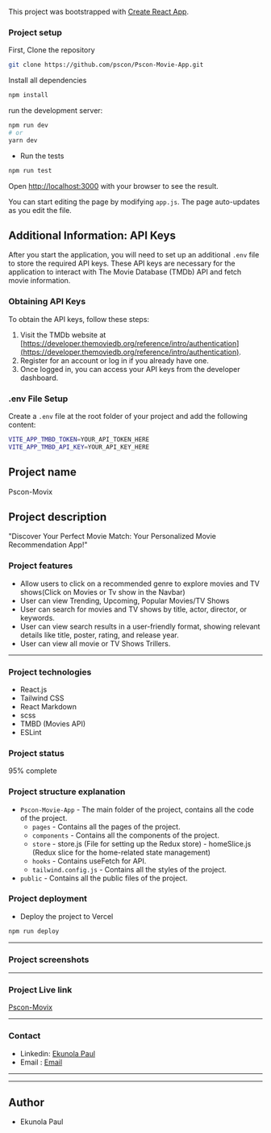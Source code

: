 This project was bootstrapped with [Create React App](https://github.com/facebook/create-react-app).

### Project setup

First, Clone the repository

```bash
git clone https://github.com/pscon/Pscon-Movie-App.git
```

Install all dependencies

```bash
npm install
```

run the development server:

```bash
npm run dev
# or
yarn dev
```

- Run the tests

```bash
npm run test
```

Open [http://localhost:3000](http://localhost:3000) with your browser to see the result.

You can start editing the page by modifying `app.js`. The page auto-updates as you edit the file.

## Additional Information: API Keys

After you start the application, you will need to set up an additional `.env` file to store the required API keys. These API keys are necessary for the application to interact with The Movie Database (TMDb) API and fetch movie information.

### Obtaining API Keys

To obtain the API keys, follow these steps:

1. Visit the TMDb website at [https://developer.themoviedb.org/reference/intro/authentication](https://developer.themoviedb.org/reference/intro/authentication).
2. Register for an account or log in if you already have one.
3. Once logged in, you can access your API keys from the developer dashboard.

### .env File Setup

Create a `.env` file at the root folder of your project and add the following content:

```bash
VITE_APP_TMBD_TOKEN=YOUR_API_TOKEN_HERE
VITE_APP_TMBD_API_KEY=YOUR_API_KEY_HERE
```

## Project name

Pscon-Movix

## Project description

"Discover Your Perfect Movie Match: Your Personalized Movie Recommendation App!"

### Project features

- Allow users to click on a recommended genre to explore movies and TV shows(Click on Movies or Tv show in the Navbar)
- User can view Trending, Upcoming, Popular Movies/TV Shows
- User can search for movies and TV shows by title, actor, director, or keywords.
- User can view search results in a user-friendly format, showing relevant details like title, poster, rating, and release year.
- User can view all movie or TV Shows Trillers.

---

### Project technologies

- React.js
- Tailwind CSS
- React Markdown
- scss
- TMBD (Movies API)
- ESLint

### Project status

95% complete

### Project structure explanation

- `Pscon-Movie-App` - The main folder of the project, contains all the code of the project.
  - `pages` - Contains all the pages of the project.
  - `components` - Contains all the components of the project.
  - `store` - store.js (File for setting up the Redux store) - homeSlice.js (Redux slice for the home-related state management)
  - `hooks` - Contains useFetch for API.
  - `tailwind.config.js` - Contains all the styles of the project.
- `public` - Contains all the public files of the project.

### Project deployment

- Deploy the project to Vercel

```bash
npm run deploy
```

---

### Project screenshots

<!-- ![signup page](./public/signup.png)

![feeds page](./public/feeds.png)

![post page](./public/post.png)

![profile page](./public/profile.png) -->

---

### Project Live link

[Pscon-Movix](https://pscon-movie-app.vercel.app/)

---

### Contact

- Linkedin: [Ekunola Paul](https://www.linkedin.com/in/ekunola-paul-42712b1aa/)
- Email : [Email](mailto:ekunolapaul@gmail.com)

---

---

## Author

- Ekunola Paul
